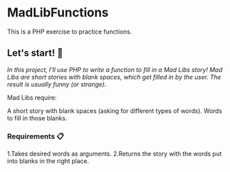 # MadLibFunctions
This is a PHP exercise to practice functions. 

## Let's start! 🚀

_In this project, I’ll use PHP to write a function to fill in a Mad Libs story! Mad Libs are short stories with blank spaces, which get filled in by the user. The result is usually funny (or strange)._

Mad Libs require:

A short story with blank spaces (asking for different types of words).
Words to fill in those blanks.

### Requirements 📋

1.Takes desired words as arguments.
2.Returns the story with the words put into blanks in the right place.
